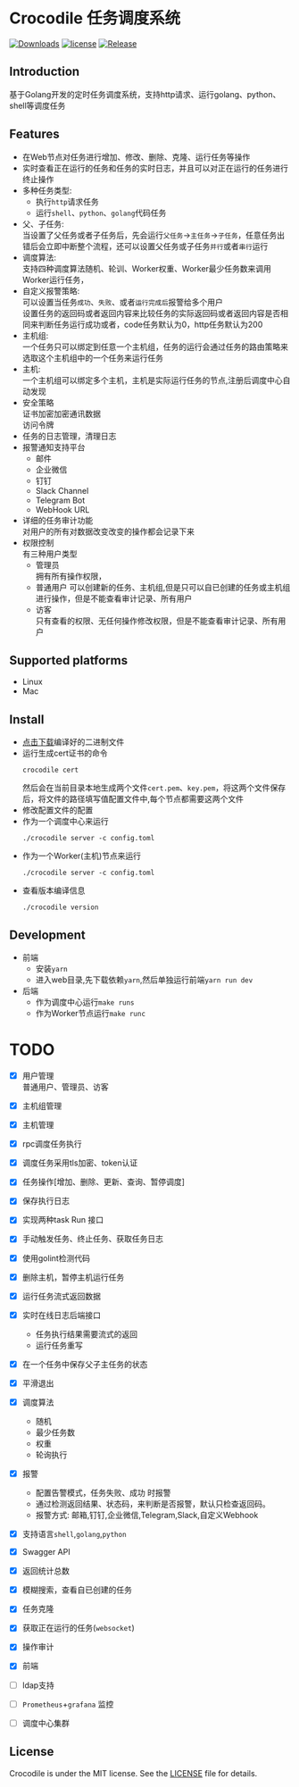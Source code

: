 # Crocodile 任务调度系统
[![Downloads](https://img.shields.io/github/downloads/labulaka521/crocodile/total.svg)](https://github.com/ouqiang/gocron/releases)
[![license](https://img.shields.io/github/license/mashape/apistatus.svg?maxAge=2592000)](https://github.com/labulaka521/crocodile/blob/master/LICENSE)
[![Release](https://img.shields.io/github/release/ouqiang/gocron.svg?label=Release)](https://github.com/labulaka521/crocodile/releases)


## Introduction
基于Golang开发的定时任务调度系统，支持http请求、运行golang、python、shell等调度任务

## Features
- 在Web节点对任务进行增加、修改、删除、克隆、运行任务等操作
- 实时查看正在运行的任务和任务的实时日志，并且可以对正在运行的任务进行终止操作
- 多种任务类型:
    - 执行`http`请求任务
    - 运行`shell`、`python`、`golang`代码任务
- 父、子任务:   
    当设置了父任务或者子任务后，先会运行`父任务`->`主任务`->`子任务`，任意任务出错后会立即中断整个流程，还可以设置父任务或子任务`并行`或者`串行`运行
- 调度算法:  
    支持四种调度算法随机、轮训、Worker权重、Worker最少任务数来调用Worker运行任务，
- 自定义报警策略:  
    可以设置当任务`成功`、`失败`、或者`运行完成后`报警给多个用户  
    设置任务的返回码或者返回内容来比较任务的实际返回码或者返回内容是否相同来判断任务运行成功或者，code任务默认为0，http任务默认为200  
- 主机组:  
    一个任务只可以绑定到任意一个主机组，任务的运行会通过任务的路由策略来选取这个主机组中的一个任务来运行任务
- 主机:  
    一个主机组可以绑定多个主机，主机是实际运行任务的节点,注册后调度中心自动发现
- 安全策略  
    证书加密加密通讯数据   
    访问令牌
- 任务的日志管理，清理日志
- 报警通知支持平台  
    - 邮件  
    - 企业微信  
    - 钉钉  
    - Slack Channel   
    - Telegram Bot
    - WebHook URL
- 详细的任务审计功能  
    对用户的所有对数据改变改变的操作都会记录下来
- 权限控制  
    有三种用户类型
    - 管理员  
        拥有所有操作权限，
    - 普通用户
        可以创建新的任务、主机组,但是只可以自已创建的任务或主机组进行操作，但是不能查看审计记录、所有用户
    - 访客  
        只有查看的权限、无任何操作修改权限，但是不能查看审计记录、所有用户


## Supported platforms
- Linux
- Mac

## Install
- [点击下载](https://github.com/labulaka521/crocodile/releases)编译好的二进制文件
- 运行生成cert证书的命令
    ```shell
    crocodile cert
    ```
    然后会在当前目录本地生成两个文件`cert.pem`、`key.pem`，将这两个文件保存后，将文件的路径填写值配置文件中,每个节点都需要这两个文件
- 修改配置文件的配置
- 作为一个调度中心来运行
    ```shell
    ./crocodile server -c config.toml
    ```
- 作为一个Worker(主机)节点来运行
    ```shell
    ./crocodile server -c config.toml
    ```
- 查看版本编译信息
    ```
    ./crocodile version
    ```
## Development
- 前端
    - 安装`yarn`
    - 进入web目录,先下载依赖`yarn`,然后单独运行前端`yarn run dev`
- 后端
    - 作为调度中心运行`make runs`
    - 作为Worker节点运行`make runc`


# TODO
- [x] 用户管理  
      普通用户、管理员、访客
- [x] 主机组管理
- [x] 主机管理
- [x] rpc调度任务执行
- [x] 调度任务采用tls加密、token认证
- [x] 任务操作[增加、删除、更新、查询、暂停调度]
- [x] 保存执行日志
- [x] 实现两种task Run 接口
- [x] 手动触发任务、终止任务、获取任务日志
- [x] 使用golint检测代码
- [x] 删除主机，暂停主机运行任务
- [x] 运行任务流式返回数据
- [x] 实时在线日志后端接口 
    - 任务执行结果需要流式的返回 
    - 运行任务重写
- [x] 在一个任务中保存父子主任务的状态
- [x] 平滑退出
- [x] 调度算法
    - 随机
    - 最少任务数
    - 权重
    - 轮询执行
- [x] 报警
    - 配置告警模式，任务失败、成功 时报警
    - 通过检测返回结果、状态码，来判断是否报警，默认只检查返回码。
    - 报警方式: 邮箱,钉钉,企业微信,Telegram,Slack,自定义Webhook
- [x] 支持语言`shell`,`golang`,`python`
- [x] Swagger API
- [x] 返回统计总数
- [x] 模糊搜索，查看自已创建的任务
- [x] 任务克隆
- [x] 获取正在运行的任务(`websocket`)
- [x] 操作审计
- [x] 前端
- [ ] ldap支持
- [ ] `Prometheus`+`grafana` 监控
- [ ] 调度中心集群


## License
Crocodile is under the MIT license. See the [LICENSE](./LICENSE) file for details.